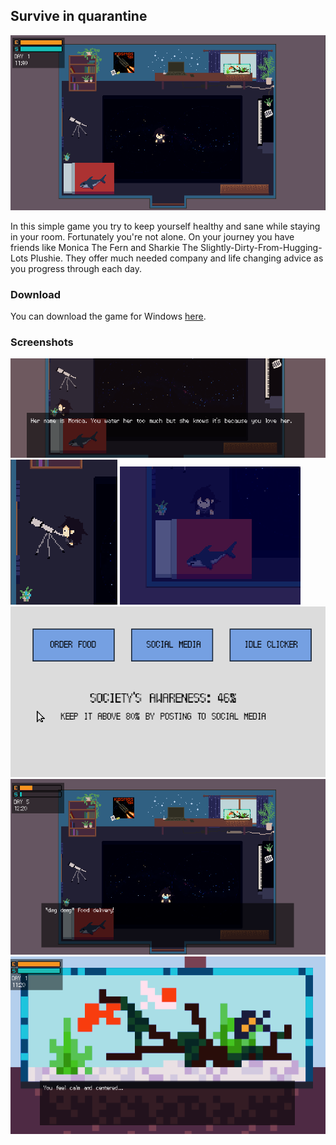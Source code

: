 ## Survive in quarantine

![Main game room](/assets/images/s1.png)

In this simple game you try to keep yourself healthy and sane while staying in your room. Fortunately you're not alone. On your journey you have friends like Monica The Fern and Sharkie The Slightly-Dirty-From-Hugging-Lots Plushie. They offer much needed company and life changing advice as you progress through each day.

### Download
You can download the game for Windows [here](memorybox.zip).

### Screenshots

![Main game room](/assets/images/s2.png)
<br>
![Main game room](/assets/images/s4.png)
![Main game room](/assets/images/s6.png)
<br>
![Main game room](/assets/images/s5.png)
<br>
![Main game room](/assets/images/s8.png)
<br>
![Main game room](/assets/images/s3.png)
<br>
